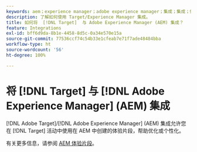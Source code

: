 ```yaml
---
keywords: aem；experience manager；adobe experience manager；集成；集成；体验片段
description: 了解如何使用 Target/Experience Manager 集成。
title: 如何将  [!DNL Target]  与 Adobe Experience Manager (AEM) 集成？
feature: Integrations
exl-id: bff6d9da-8b1e-4458-8d5c-0a34e570e15a
source-git-commit: 77536ccf74c54b33e1cfeab7e71f7ade48484bba
workflow-type: ht
source-wordcount: '56'
ht-degree: 100%

---
```


# 将 [!DNL Target] 与 [!DNL Adobe Experience Manager] (AEM) 集成

 [!DNL Adobe Target]/[!DNL Adobe Experience Manager] (AEM) 集成允许您在 [!DNL Target] 活动中使用在 AEM 中创建的体验片段，帮助优化或个性化。

有关更多信息，请参阅 [AEM 体验片段](/help/main/c-experiences/c-manage-content/aem-experience-fragments.md)。
